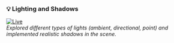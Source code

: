 ### 💡 **Lighting and Shadows**  
[![Live](https://img.shields.io/badge/Live-Demo-blue?logo=google-chrome)](https://yashsuthar00.github.io/threejs-journey/04-lighting-shadows)  
*Explored different types of lights (ambient, directional, point) and implemented realistic shadows in the scene.*
